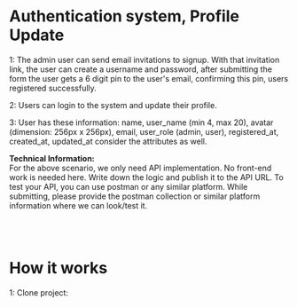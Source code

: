 <h1> Authentication system, Profile Update </h1>

<p>1: The admin user can send email invitations to signup. With that invitation link, the user can create a username and password, after submitting the form the user gets a 6 digit pin to the user's email, confirming this pin, users registered successfully.</p>

<p>2: Users can login to the system and update their profile.</p>
<p>3: User  has these information: name, user_name (min 4, max 20), avatar (dimension: 256px x 256px), email, user_role (admin, user), registered_at, created_at, updated_at
consider the attributes as well.</p>

<b>Technical Information:</b></br>
For the above scenario, we only need API implementation. No front-end work is needed here. Write down the logic and publish it to the API URL. To test your API, you can use postman or any similar platform. While submitting, please provide the postman collection or similar platform information where we can look/test it.</p>

<br><br>
<h1> How it works </h1>

<p> 1: Clone project:  </p>
